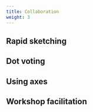 ```yaml
---
title: Collaboration
weight: 3
---
```


## Rapid sketching

## Dot voting

## Using axes

## Workshop facilitation
